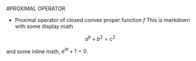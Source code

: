 #PROXIMAL OPERATOR
- Proximal operator of closed convex proper function $f$
This is markdown with some display math
```math
a^b + b^2 = c^2
```
and some inline math, $`e^{i\pi} + 1 = 0`$.

